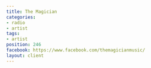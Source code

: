 ```yaml
---
title: The Magician
categories:
- radio
- artist
tags:
- artist
position: 246
facebook: https://www.facebook.com/themagicianmusic/
layout: client
---
```


